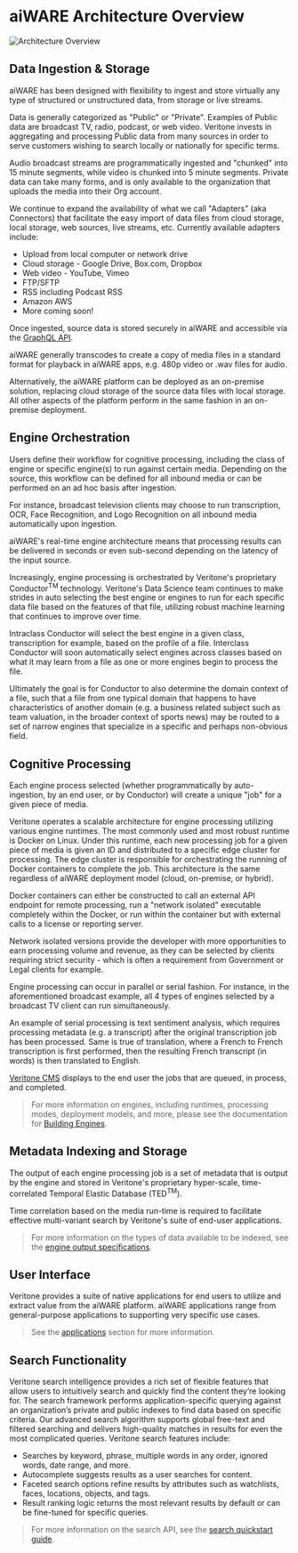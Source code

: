 # aiWARE Architecture Overview

![Architecture Overview](architecture-overview.png)

## Data Ingestion & Storage

aiWARE has been designed with flexibility to ingest and
store virtually any type of structured or unstructured data, from
storage or live streams.

Data is generally categorized as "Public" or "Private".  Examples of
Public data are broadcast TV, radio, podcast, or web video.  Veritone
invests in aggregating and processing Public data from many sources in
order to serve customers wishing to search locally or nationally for
specific terms.

Audio broadcast streams are programmatically ingested and "chunked" into
15 minute segments, while video is chunked into 5 minute segments.
 Private data can take many forms, and is only available to the
organization that uploads the media into their Org account.

We continue to expand the availability of what we call "Adapters" (aka
Connectors) that facilitate the easy import of data files from cloud
storage, local storage, web sources, live streams, etc.  Currently
available adapters include:

- Upload from local computer or network drive
- Cloud storage - Google Drive, Box.com, Dropbox
- Web video - YouTube, Vimeo
- FTP/SFTP
- RSS including Podcast RSS
- Amazon AWS
- More coming soon!

Once ingested, source data is stored securely in aiWARE and accessible
via the [GraphQL API](apis/).

aiWARE generally transcodes to create a copy of media files in a
standard format for playback in aiWARE apps, e.g. 480p video or .wav
files for audio.

Alternatively, the aiWARE platform can be deployed as an on-premise
solution, replacing cloud storage of the source data files with local
storage.  All other aspects of the platform perform in the same fashion
in an on-premise deployment.

## Engine Orchestration

Users define their workflow for cognitive processing, including the
class of engine or specific engine(s) to run against certain media.
 Depending on the source, this workflow can be defined for all inbound
media or can be performed on an ad hoc basis after ingestion.

For instance, broadcast television clients may choose to run
transcription, OCR, Face Recognition, and Logo Recognition on all
inbound media automatically upon ingestion.

aiWARE's real-time engine architecture means that processing results
can be delivered in seconds or even sub-second depending on the latency
of the input source.

Increasingly, engine processing is orchestrated by Veritone's
proprietary Conductor<sup>TM</sup> technology.  Veritone's Data Science
team continues to make strides in auto selecting the best engine or
engines to run for each specific data file based on the features of that
file, utilizing robust machine learning that continues to improve over
time.

Intraclass Conductor will select the best engine in a given class,
transcription for example, based on the profile of a file.  Interclass
Conductor will soon automatically select engines across classes based on
what it may learn from a file as one or more engines begin to process
the file.

Ultimately the goal is for Conductor to also determine the domain
context of a file, such that a file from one typical domain that happens
to have characteristics of another domain (e.g. a business related
subject such as team valuation, in the broader context of sports news)
may be routed to a set of narrow engines that specialize in a specific
and perhaps non-obvious field.

## Cognitive Processing

Each engine process selected (whether programmatically by
auto-ingestion, by an end user, or by Conductor) will create a unique
"job" for a given piece of media.

Veritone operates a scalable architecture for engine processing utilizing various engine runtimes.
The most commonly used and most robust runtime is Docker on Linux.
Under this runtime, each new processing job for a given piece of media is given an ID and distributed to a specific edge cluster for processing.
The edge cluster is responsible for orchestrating the running of Docker containers to complete the job.
This architecture is the same regardless of aiWARE deployment model (cloud, on-premise, or hybrid).

Docker containers can either be constructed to call an external API
endpoint for remote processing, run a "network isolated" executable
completely within the Docker, or run within the container but with
external calls to a license or reporting server.

Network isolated versions provide the developer with more opportunities
to earn processing volume and revenue, as they can be selected by
clients requiring strict security - which is often a requirement from
Government or Legal clients for example.

Engine processing can occur in parallel or serial fashion.  For
instance, in the aforementioned broadcast example, all 4 types of
engines selected by a broadcast TV client can run simultaneously.

An example of serial processing is text sentiment analysis, which
requires processing metadata (e.g. a transcript) after the original
transcription job has been processed.  Same is true of translation,
where a French to French transcription is first performed, then the
resulting French transcript (in words) is then translated to English.

[Veritone CMS](apps/?id=cms) displays to the end user the jobs that are queued, in process, and completed.

> For more information on engines, including runtimes, processing modes, deployment models, and more, please see the documentation for [Building Engines](/developer/engines/).

## Metadata Indexing and Storage

The output of each engine processing job is a set of metadata that is
output by the engine and stored in Veritone's proprietary hyper-scale,
time-correlated Temporal Elastic Database (TED<sup>TM</sup>).

Time correlation based on the media run-time is required to facilitate
effective multi-variant search by Veritone's suite of end-user
applications.

> For more information on the types of data available to be indexed, see the [engine output specifications](developer/engines/standards/engine-output/).

## User Interface

Veritone provides a suite of native applications for end users to utilize and extract value from the aiWARE platform.
aiWARE applications range from general-purpose applications to supporting very specific use cases.

> See the [applications](apps/) section for more information.

## Search Functionality

Veritone search intelligence provides a rich set of flexible features that allow users to intuitively search and quickly find the content they’re looking for.
The search framework performs application-specific querying against an organization’s private and public indexes to find data based on specific criteria.
Our advanced search algorithm supports global free-text and filtered searching and delivers high-quality matches in results for even the most complicated queries.
Veritone search features include:

- Searches by keyword, phrase, multiple words in any order, ignored words, date range, and more.
- Autocomplete suggests results as a user searches for content.
- Faceted search options refine results by attributes such as watchlists, faces, locations, objects, and tags.
- Result ranking logic returns the most relevant results by default or can be fine-tuned for specific queries.

> For more information on the search API, see the [search quickstart guide](../apis/search-quickstart/).
